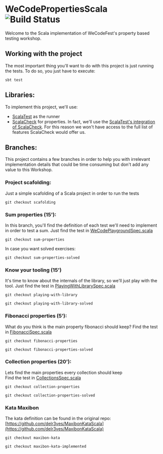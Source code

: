# WeCodePropertiesScala ![Build Status](https://travis-ci.org/delr3ves/WeCodePropertiesScala.svg?branch=master)

Welcome to the Scala implementation of WeCodeFest's property based testing workshop.

## Working with the project

The most important thing you'll want to do with this project is just running the tests. To do so, you just have to execute:

```
sbt test
```

## Libraries: 

To implement this project, we'll use:
 * [ScalaTest](http://www.scalatest.org/) as the runner
 * [ScalaCheck](https://www.scalacheck.org/) for properties. In fact, we'll use the  [ScalaTest's integration of ScalaCheck](http://www.scalatest.org/user_guide/property_based_testing). For this reason we won't have access to the full list of features ScalaCheck would offer us.


## Branches:

This project contains a few branches in order to help you with irrelevant implementation details that could be time consuming but don't add any value to this Workshop.  

### Project scafolding:
Just a simple scafolding of a Scala project in order to run the tests 

```
git checkout scafolding
```

### Sum properties (15'):
In this branch, you'll find the definition of each test we'll need to implement in order to test a sum. 
Just find the test in [WeCodePlaygroundSpec.scala](src/test/scala/com/emaginalabs/wecodeproperties/WeCodePlaygroundSpec.scala)

```
git checkout sum-properties
```
In case you want solved exercises:
```
git checkout sum-properties-solved
```

### Know your tooling (15')
It's time to know about the internals of the library, so we'll just play with the tool.
Just find the test in [PlayingWithLibrarySpec.scala](src/test/scala/com/emaginalabs/wecodeproperties/PlayingWithLibrarySpec.scala)

```
git checkout playing-with-library
```

```
git checkout playing-with-library-solved
```

### Fibonacci properties (5'):
What do you think is the main property fibonacci should keep? 
Find the test in [FibonacciSpec.scala](src/test/scala/com/emaginalabs/wecodeproperties/FibonacciSpec.scala)

```
git checkout fibonacci-properties
```
```
git checkout fibonacci-properties-solved
```

### Collection properties (20'):
Lets find the main properties every collection should keep  
Find the test in [CollectionsSpec.scala](src/test/scala/com/emaginalabs/wecodeproperties/CollectionsSpec.scala)

```
git checkout collection-properties
```
```
git checkout collection-properties-solved
```

### Kata Maxibon 

The kata definition can be found in the original repo: [https://github.com/delr3ves/MaxibonKataScala](https://github.com/delr3ves/MaxibonKataScala) 

```
git checkout maxibon-kata
```
```
git checkout maxibon-kata-implemented
```


